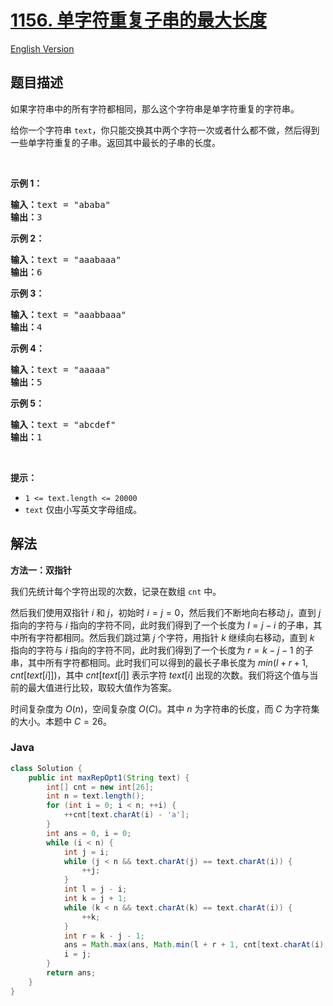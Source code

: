 # [1156. 单字符重复子串的最大长度](https://leetcode.cn/problems/swap-for-longest-repeated-character-substring)

[English Version](/solution/1100-1199/1156.Swap%20For%20Longest%20Repeated%20Character%20Substring/README_EN.md)

## 题目描述

<p>如果字符串中的所有字符都相同，那么这个字符串是单字符重复的字符串。</p>

<p>给你一个字符串&nbsp;<code>text</code>，你只能交换其中两个字符一次或者什么都不做，然后得到一些单字符重复的子串。返回其中最长的子串的长度。</p>

<p>&nbsp;</p>

<p><strong>示例 1：</strong></p>

<pre><strong>输入：</strong>text = &quot;ababa&quot;
<strong>输出：</strong>3
</pre>

<p><strong>示例 2：</strong></p>

<pre><strong>输入：</strong>text = &quot;aaabaaa&quot;
<strong>输出：</strong>6
</pre>

<p><strong>示例 3：</strong></p>

<pre><strong>输入：</strong>text = &quot;aaabbaaa&quot;
<strong>输出：</strong>4
</pre>

<p><strong>示例 4：</strong></p>

<pre><strong>输入：</strong>text = &quot;aaaaa&quot;
<strong>输出：</strong>5
</pre>

<p><strong>示例 5：</strong></p>

<pre><strong>输入：</strong>text = &quot;abcdef&quot;
<strong>输出：</strong>1
</pre>

<p>&nbsp;</p>

<p><strong>提示：</strong></p>

<ul>
	<li><code>1 &lt;= text.length &lt;= 20000</code></li>
	<li><code>text</code> 仅由小写英文字母组成。</li>
</ul>

## 解法

**方法一：双指针**

我们先统计每个字符出现的次数，记录在数组 `cnt` 中。

然后我们使用双指针 $i$ 和 $j$，初始时 $i = j = 0$，然后我们不断地向右移动 $j$，直到 $j$ 指向的字符与 $i$ 指向的字符不同，此时我们得到了一个长度为 $l = j - i$ 的子串，其中所有字符都相同。然后我们跳过第 $j$ 个字符，用指针 $k$ 继续向右移动，直到 $k$ 指向的字符与 $i$ 指向的字符不同，此时我们得到了一个长度为 $r = k - j - 1$ 的子串，其中所有字符都相同。此时我们可以得到的最长子串长度为 $min(l + r + 1, cnt[text[i]])$，其中 $cnt[text[i]]$ 表示字符 $text[i]$ 出现的次数。我们将这个值与当前的最大值进行比较，取较大值作为答案。

时间复杂度为 $O(n)$，空间复杂度 $O(C)$。其中 $n$ 为字符串的长度，而 $C$ 为字符集的大小。本题中 $C = 26$。

### **Java**

```java
class Solution {
    public int maxRepOpt1(String text) {
        int[] cnt = new int[26];
        int n = text.length();
        for (int i = 0; i < n; ++i) {
            ++cnt[text.charAt(i) - 'a'];
        }
        int ans = 0, i = 0;
        while (i < n) {
            int j = i;
            while (j < n && text.charAt(j) == text.charAt(i)) {
                ++j;
            }
            int l = j - i;
            int k = j + 1;
            while (k < n && text.charAt(k) == text.charAt(i)) {
                ++k;
            }
            int r = k - j - 1;
            ans = Math.max(ans, Math.min(l + r + 1, cnt[text.charAt(i) - 'a']));
            i = j;
        }
        return ans;
    }
}
```
